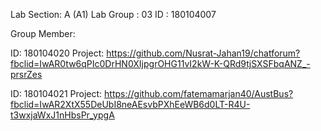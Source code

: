 Lab Section: A (A1)
Lab Group : 03
ID : 180104007

Group Member:

ID: 180104020 
Project:
  https://github.com/Nusrat-Jahan19/chatforum?fbclid=IwAR0tw6qPIc0DrHN0XIjpgrOHG11vI2kW-K-QRd9tjSXSFbqANZ_-prsrZes

ID: 180104021
Project:
  https://github.com/fatemamarjan40/AustBus?fbclid=IwAR2XtX55DeUbI8neAEsvbPXhEeWB6d0LT-R4U-t3wxjaWxJ1nHbsPr_ypgA
